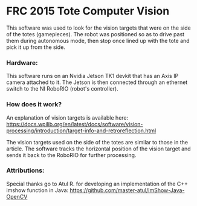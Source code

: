 # FRC 2015 Tote Computer Vision

This software was used to look for the vision targets that were on the side of the totes (gamepieces). The robot was positioned so as to drive past them during autonomous mode, then stop once lined up with the tote and pick it up from the side.

### Hardware:
This software runs on an Nvidia Jetson TK1 devkit that has an Axis IP camera attached to it. The Jetson is then connected through an ethernet switch to the NI RoboRIO (robot's controller).

### How does it work?
An explanation of vision targets is available here: https://docs.wpilib.org/en/latest/docs/software/vision-processing/introduction/target-info-and-retroreflection.html

The vision targets used on the side of the totes are similar to those in the article. The software tracks the horizontal position of the vision target and sends it back to the RoboRIO for further processing.

### Attributions:
Special thanks go to Atul R. for developing an implementation of the C++ imshow function in Java: https://github.com/master-atul/ImShow-Java-OpenCV
